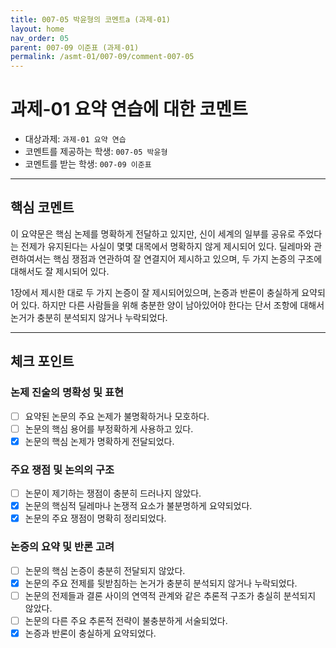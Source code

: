 ```yaml
---
title: 007-05 박윤형의 코멘트a (과제-01) 
layout: home
nav_order: 05
parent: 007-09 이준표 (과제-01)
permalink: /asmt-01/007-09/comment-007-05
---
```


# 과제-01 요약 연습에 대한 코멘트

- 대상과제: `과제-01 요약 연습`
- 코멘트를 제공하는 학생: `007-05 박윤형` 
- 코멘트를 받는 학생: `007-09 이준표` 

---

## 핵심 코멘트

이 요약문은 핵심 논제를 명확하게 전달하고 있지만, 신이 세계의 일부를 공유로 주었다는 전제가 유지된다는 사실이 몇몇 대목에서 명확하지 않게 제시되어 있다. 딜레마와 관련하여서는 핵심 쟁점과 연관하여 잘 연결지어 제시하고 있으며, 두 가지 논증의 구조에 대해서도 잘 제시되어 있다.

1장에서 제시한 대로 두 가지 논증이 잘 제시되어있으며, 논증과 반론이 충실하게 요약되어 있다. 하지만 다른 사람들을 위해 충분한 양이 남아있어야 한다는 단서 조항에 대해서 논거가 충분히 분석되지 않거나 누락되었다.

---

## 체크 포인트

### 논제 진술의 명확성 및 표현  
- [ ] 요약된 논문의 주요 논제가 불명확하거나 모호하다.  
- [ ] 논문의 핵심 용어를 부정확하게 사용하고 있다.  
- [x] 논문의 핵심 논제가 명확하게 전달되었다.  

### 주요 쟁점 및 논의의 구조  
- [ ] 논문이 제기하는 쟁점이 충분히 드러나지 않았다.  
- [x] 논문의 핵심적 딜레마나 논쟁적 요소가 불분명하게 요약되었다.  
- [x] 논문의 주요 쟁점이 명확히 정리되었다.  

### 논증의 요약 및 반론 고려  
- [ ] 논문의 핵심 논증이 충분히 전달되지 않았다.  
- [x] 논문의 주요 전제를 뒷받침하는 논거가 충분히 분석되지 않거나 누락되었다.  
- [ ] 논문의 전제들과 결론 사이의 연역적 관계와 같은 추론적 구조가 충실히 분석되지 않았다.  
- [ ] 논문의 다른 주요 추론적 전략이 불충분하게 서술되었다.
- [x] 논증과 반론이 충실하게 요약되었다. 